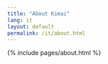 ```yaml
---
title: "About Kimai"
lang: it
layout: default
permalink: /it/about.html
---
```

 
{% include pages/about.html %}
 

